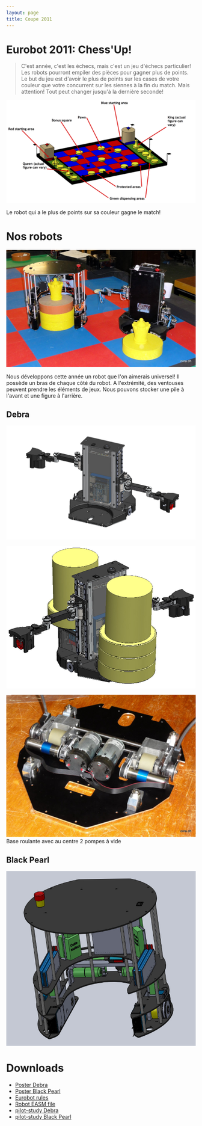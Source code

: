 ```yaml
---
layout: page
title: Coupe 2011
---
```

# Eurobot 2011: Chess'Up!

> C'est année, c'est les échecs, mais c'est un jeu d'échecs particulier!
> Les robots pourront empiler des pièces pour gagner plus de points.
> Le but du jeu est d'avoir le plus de points sur les cases de votre couleur que votre concurrent sur les siennes à la fin du match.
> Mais attention! Tout peut changer jusqu'à la dernière seconde!

![Table de jeu](/images/2011/table_2011.jpg)

Le robot qui a le plus de points sur sa couleur gagne le match!

# Nos robots

![Black Pearl](/images/2011/debra_et_black_pearl.jpg)

Nous développons cette année un robot que l'on aimerais universel!
Il possède un bras de chaque côté du robot. A l'extrémité, des ventouses peuvent prendre les éléments de jeux.
Nous pouvons stocker une pile à l'avant et une figure à l'arrière.

## Debra

![Debra](/images/2011/debra_avant.jpg)

![Debra avec éléments de jeu](/images/2011/debra_elements.jpg)

![Debra base moteur](/images/2011/debra_base.jpg)
Base roulante avec au centre 2 pompes à vide

## Black Pearl

![Black Pearl](/images/2011/black_pearl_synthese.jpg)

# Downloads

- [Poster Debra](/ressources/poster/cvra-2011-debra.pdf)
- [Poster Black Pearl](/ressources/poster/cvra-2011-black-pearl.pdf)
- [Eurobot rules](/ressources/rules/2011.pdf)
- [Robot EASM file](/ressources/cad/robot-2011.easm)
- [pilot-study Debra](/ressources/pilot-study/2011-debra.pdf)
- [pilot-study Black Pearl](/ressources/pilot-study/2011-black-pearl.pdf)
